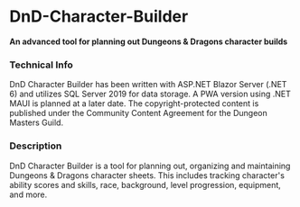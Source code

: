 # DnD-Character-Builder
**An advanced tool for planning out Dungeons & Dragons character builds**

### Technical Info
DnD Character Builder has been written with ASP.NET Blazor Server (.NET 6) and utilizes SQL Server 2019 for data storage. A PWA version using .NET MAUI is planned at a later date. The copyright-protected content is published under the Community Content Agreement for the Dungeon Masters Guild.

### Description
DnD Character Builder is a tool for planning out, organizing and maintaining Dungeons & Dragons character sheets. This includes tracking character's ability scores and skills, race, background, level progression, equipment, and more.
